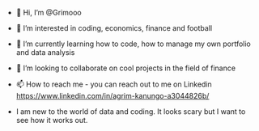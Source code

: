 - 👋 Hi, I’m @Grimooo
- 👀 I’m interested in coding, economics, finance and football
- 🌱 I’m currently learning how to code, how to manage my own portfolio and data analysis
- 💞️ I’m looking to collaborate on cool projects in the field of finance
- 📫 How to reach me - you can reach out to me on Linkedin https://www.linkedin.com/in/agrim-kanungo-a3044826b/

- I am new to the world of data and coding. It looks scary but I want to see how it works out.


